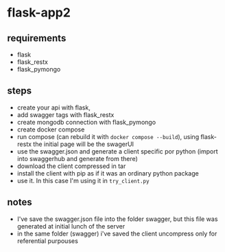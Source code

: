 # flask-app2

## requirements

- flask
- flask_restx
- flask_pymongo

## steps

- create your api with flask,
- add swagger tags with flask_restx
- create mongodb connection with flask_pymongo
- create docker compose
- run compose (can rebuild it with ``docker compose --build``), using flask-restx the initial page will be the swagerUI
- use the swagger.json and generate a client specific por python (import into swaggerhub and generate from there)
- download the client compressed in tar
- install the client with pip as if it was an ordinary python package
- use it. In this case I'm using it in `try_client.py`

## notes

- I've save the swagger.json file into the folder swagger, but this file was generated at initial lunch of the server
- in the same folder (swagger) i've saved the client uncompress only for referential purpouses
